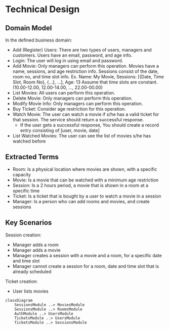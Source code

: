 # Technical Design

## Domain Model

In the defined business domain:

-  Add (Register) Users: There are two types of users, managers and customers. Users
have an email, password, and age info.
-  Login: The user will log in using email and password.
-  Add Movie: Only managers can perform this operation. Movies have a name, sessions,
and age restriction info. Sessions consist of the date, room no, and time slot info.
Ex. Name: My Movie, Sessions: [{Date, Time Slot, Room No}, {...}, …], Age: 13
Assume that time slots are constant. (10.00-12.00, 12.00-14.00, …, 22.00-00.00)
- List Movies: All users can perform this operation.
- Delete Movie: Only managers can perform this operation.
- Modify Movie Info: Only managers can perform this operation.
- Buy Ticket: Consider age restriction for this operation.
- Watch Movie: The user can watch a movie if s/he has a valid ticket for that session. The
service should return a successful response.
    - If the user gets a successful response, You should create a record entry
consisting of [user, movie, date]
- List Watched Movies: The user can see the list of movies s/he has watched before

## Extracted Terms

- Room: Is a physical location where movies are shown, with a specific capacity
- Movie: Is a movie that can be watched with a minimum age restriction
- Session: Is a 2 hours period, a movie that is shown in a room at a specific time
- Ticket: Is a ticket that is bought by a user to watch a movie in a session
- Manager: Is a person who can add rooms and movies, and create sessions

## Key Scenarios

Session creation:

- Manager adds a room
- Manager adds a movie
- Manager creates a session with a movie and a room, for a specific date and time slot
- Manager cannot create a session for a room, date and time slot that is already scheduled

Ticket creation:
- User lists movies

```mermaid
classDiagram
    SessionsModule ..> MoviesModule
    SessionsModule ..> RoomsModule
    AuthModule ..> UsersModule
    TicketsModule ..> UsersModule
    TicketsModule ..> SessionsModule
```



